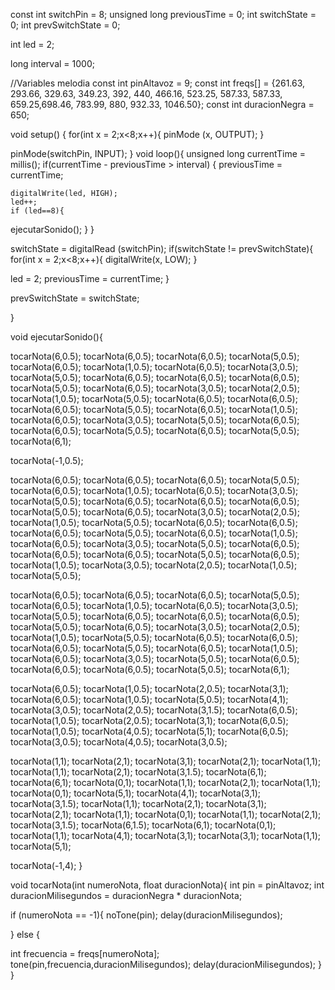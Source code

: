 
const int switchPin = 8;
unsigned long previousTime = 0; 
int switchState = 0;
int prevSwitchState = 0;


int led = 2;

long interval = 1000;

//Variables melodia
const int pinAltavoz = 9;
const int freqs[] = {261.63, 293.66, 329.63, 349.23, 392, 440, 466.16, 523.25, 587.33, 587.33, 659.25,698.46, 783.99, 880, 932.33, 1046.50};
const int duracionNegra = 650;


void setup() {
   for(int x = 2;x<8;x++){
     pinMode (x, OUTPUT);
  }

  pinMode(switchPin, INPUT);
}
void loop(){
  unsigned long currentTime = millis();
  if(currentTime - previousTime > interval) {
    previousTime = currentTime;

    digitalWrite(led, HIGH);
    led++;
    if (led==8){
  ejecutarSonido();
 }
  }

 switchState = digitalRead (switchPin);
if(switchState != prevSwitchState){
  for(int x = 2;x<8;x++){
    digitalWrite(x, LOW);
  }

  led = 2;
  previousTime = currentTime;
}

 prevSwitchState = switchState;

 

}
 
void ejecutarSonido(){

  tocarNota(6,0.5);
  tocarNota(6,0.5);
  tocarNota(6,0.5);
  tocarNota(5,0.5);
  tocarNota(6,0.5);
  tocarNota(1,0.5);
  tocarNota(6,0.5);
  tocarNota(3,0.5);
  tocarNota(5,0.5);
  tocarNota(6,0.5);
  tocarNota(6,0.5);
  tocarNota(6,0.5);
  tocarNota(5,0.5);
  tocarNota(6,0.5);
  tocarNota(3,0.5);
  tocarNota(2,0.5);
  tocarNota(1,0.5);
  tocarNota(5,0.5);
  tocarNota(6,0.5);
  tocarNota(6,0.5);
  tocarNota(6,0.5);
  tocarNota(5,0.5);
  tocarNota(6,0.5);
  tocarNota(1,0.5);
  tocarNota(6,0.5);
  tocarNota(3,0.5);
  tocarNota(5,0.5);
  tocarNota(6,0.5);
  tocarNota(6,0.5);
  tocarNota(5,0.5);
  tocarNota(6,0.5);
  tocarNota(5,0.5);
  tocarNota(6,1);
  
  tocarNota(-1,0.5);

  tocarNota(6,0.5);
  tocarNota(6,0.5);
  tocarNota(6,0.5);
  tocarNota(5,0.5);
  tocarNota(6,0.5);
  tocarNota(1,0.5);
  tocarNota(6,0.5);
  tocarNota(3,0.5);
  tocarNota(5,0.5);
  tocarNota(6,0.5);
  tocarNota(6,0.5);
  tocarNota(6,0.5);
  tocarNota(5,0.5);
  tocarNota(6,0.5);
  tocarNota(3,0.5);
  tocarNota(2,0.5);
  tocarNota(1,0.5);
  tocarNota(5,0.5);
  tocarNota(6,0.5);
  tocarNota(6,0.5);
  tocarNota(6,0.5);
  tocarNota(5,0.5);
  tocarNota(6,0.5);
  tocarNota(1,0.5);
  tocarNota(6,0.5);
  tocarNota(3,0.5);
  tocarNota(5,0.5);
  tocarNota(6,0.5);
  tocarNota(6,0.5);
  tocarNota(6,0.5);
  tocarNota(5,0.5);
  tocarNota(6,0.5);
  tocarNota(1,0.5);
  tocarNota(3,0.5);
  tocarNota(2,0.5);
  tocarNota(1,0.5);
  tocarNota(5,0.5);
  
  tocarNota(6,0.5);
  tocarNota(6,0.5);
  tocarNota(6,0.5);
  tocarNota(5,0.5);
  tocarNota(6,0.5);
  tocarNota(1,0.5);
  tocarNota(6,0.5);
  tocarNota(3,0.5);
  tocarNota(5,0.5);
  tocarNota(6,0.5);
  tocarNota(6,0.5);
  tocarNota(6,0.5);
  tocarNota(5,0.5);
  tocarNota(6,0.5);
  tocarNota(3,0.5);
  tocarNota(2,0.5);
  tocarNota(1,0.5);
  tocarNota(5,0.5);
  tocarNota(6,0.5);
  tocarNota(6,0.5);
  tocarNota(6,0.5);
  tocarNota(5,0.5);
  tocarNota(6,0.5);
  tocarNota(1,0.5);
  tocarNota(6,0.5);
  tocarNota(3,0.5);
  tocarNota(5,0.5);
  tocarNota(6,0.5);
  tocarNota(6,0.5);
  tocarNota(6,0.5);
  tocarNota(5,0.5);
  tocarNota(6,1);

  tocarNota(6,0.5);
  tocarNota(1,0.5);
  tocarNota(2,0.5);
  tocarNota(3,1);
  tocarNota(6,0.5);
  tocarNota(1,0.5);
  tocarNota(5,0.5);
  tocarNota(4,1);
  tocarNota(3,0.5);
  tocarNota(2,0.5);
  tocarNota(3,1.5);
  tocarNota(6,0.5);
  tocarNota(1,0.5);
  tocarNota(2,0.5);
  tocarNota(3,1);
  tocarNota(6,0.5);
  tocarNota(1,0.5);
  tocarNota(4,0.5);
  tocarNota(5,1);
  tocarNota(6,0.5);
  tocarNota(3,0.5);
  tocarNota(4,0.5);
  tocarNota(3,0.5);

  tocarNota(1,1);
  tocarNota(2,1);
  tocarNota(3,1);
  tocarNota(2,1);
  tocarNota(1,1);
  tocarNota(1,1);
  tocarNota(2,1);
  tocarNota(3,1.5);
  tocarNota(6,1);
  tocarNota(6,1);
  tocarNota(0,1);
  tocarNota(1,1);
  tocarNota(2,1);
  tocarNota(1,1);
  tocarNota(0,1);
  tocarNota(5,1);
  tocarNota(4,1);
  tocarNota(3,1);
  tocarNota(3,1.5);
  tocarNota(1,1);
  tocarNota(2,1);
  tocarNota(3,1);
  tocarNota(2,1);
  tocarNota(1,1);
  tocarNota(0,1);
  tocarNota(1,1);
  tocarNota(2,1);
  tocarNota(3,1.5);
  tocarNota(6,1.5);
  tocarNota(6,1);
  tocarNota(0,1);
  tocarNota(1,1);
  tocarNota(4,1);
  tocarNota(3,1);
  tocarNota(3,1);
  tocarNota(1,1);
  tocarNota(5,1);
  


  
  tocarNota(-1,4);
}

void tocarNota(int numeroNota, float duracionNota){
  int pin = pinAltavoz;
  int duracionMilisegundos = duracionNegra * duracionNota;
  
  if (numeroNota == -1){
    noTone(pin);
    delay(duracionMilisegundos);
    
  }
  else { 
   
  int frecuencia = freqs[numeroNota];
  tone(pin,frecuencia,duracionMilisegundos);
  delay(duracionMilisegundos);
  }
}



